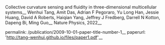 
Collective curvature sensing and fluidity in three-dimensional multicellular systems__
Wenhui Tang, Amit Das, Adrian F Pegoraro, Yu Long Han, Jessie Huang, David A Roberts, Haiqian Yang, Jeffrey J Fredberg, Darrell N Kotton, Dapeng Bi, Ming Guo__
Nature Physics, 2022__

permalink: /publication/2009-10-01-paper-title-number-1__
paperurl: 'http://tang-wenhui.github.io/files/paper1.pdf'__

